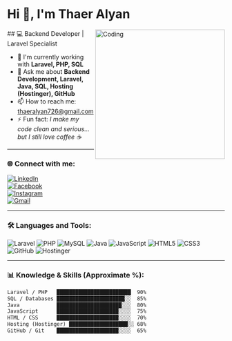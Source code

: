 # Hi 👋, I'm Thaer Alyan
<img align="right" alt="Coding" width="300" src="https://camo.githubusercontent.com/9939f57a40461f1f7d5ee9c81e8f4634eb6a9339f5a3ced15f2ce471bb18b49b/68747470733a2f2f6d656469612e67697068792e636f6d2f6d656469612f4d3967624264396e6244724f5475314d71782f67697068792e676966" />
## 💻 Backend Developer | Laravel Specialist  

- 🌱 I'm currently working with **Laravel, PHP, SQL**  
- 💬 Ask me about **Backend Development, Laravel, Java, SQL, Hosting (Hostinger), GitHub**  
- 📫 How to reach me: [thaeralyan726@gmail.com](mailto:thaeralyan726@gmail.com)  
- ⚡ Fun fact: *I make my code clean and serious… but I still love coffee ☕*  

---

### 🌐 Connect with me:
[![LinkedIn](https://img.shields.io/badge/LinkedIn-blue?logo=linkedin&logoColor=white)](#)  
[![Facebook](https://img.shields.io/badge/Facebook-1877F2?logo=facebook&logoColor=white)](#)  
[![Instagram](https://img.shields.io/badge/Instagram-E4405F?logo=instagram&logoColor=white)](#)  
[![Gmail](https://img.shields.io/badge/Email-D14836?logo=gmail&logoColor=white)](thaeralyan726@gmail.com)


---

### 🛠️ Languages and Tools:
![Laravel](https://img.shields.io/badge/-Laravel-red?logo=laravel&logoColor=white)
![PHP](https://img.shields.io/badge/-PHP-777BB4?logo=php&logoColor=white)
![MySQL](https://img.shields.io/badge/-MySQL-4479A1?logo=mysql&logoColor=white)
![Java](https://img.shields.io/badge/-Java-007396?logo=java&logoColor=white)
![JavaScript](https://img.shields.io/badge/-JavaScript-yellow?logo=javascript&logoColor=black)
![HTML5](https://img.shields.io/badge/-HTML5-E34F26?logo=html5&logoColor=white)
![CSS3](https://img.shields.io/badge/-CSS3-1572B6?logo=css3&logoColor=white)
![GitHub](https://img.shields.io/badge/-GitHub-181717?logo=github&logoColor=white)
![Hostinger](https://img.shields.io/badge/-Hostinger-6747C7?logo=hostinger&logoColor=white)

---

### 📊 **Knowledge & Skills (Approximate %):**

```txt
Laravel / PHP   ████████████████████████  90%
SQL / Databases ██████████████████████░░  85%
Java            █████████████████████░░░  80%
JavaScript      ████████████████████░░░░  75%
HTML / CSS      ████████████████████░░░░  70%
Hosting (Hostinger) ███████████████████░░ 68%
GitHub / Git    ████████████████████░░░░  65%
